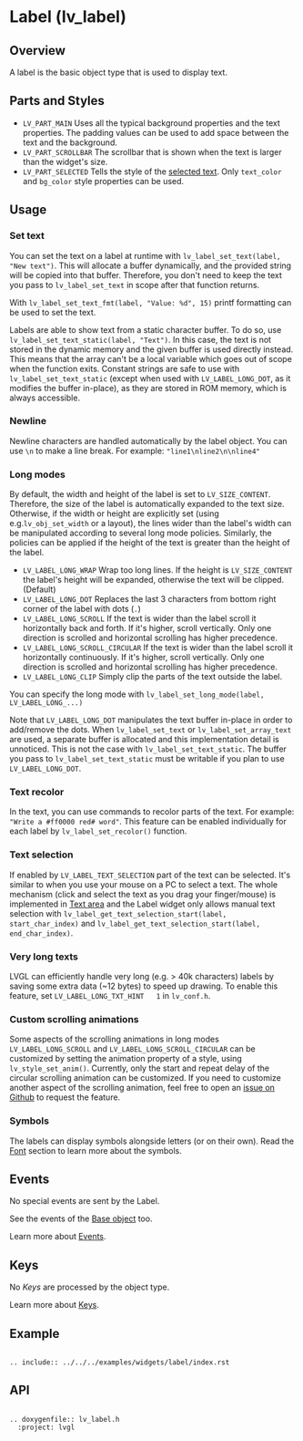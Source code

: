 # Label (lv_label)

## Overview
A label is the basic object type that is used to display text.

## Parts and Styles
- `LV_PART_MAIN`  Uses all the typical background properties and the text properties.  The padding values can be used to add space between the text and the background.
- `LV_PART_SCROLLBAR` The scrollbar that is shown when the text is larger than the widget's size.
- `LV_PART_SELECTED` Tells the style of the [selected text](#text-selection). Only `text_color` and `bg_color` style properties can be used.

## Usage

### Set text
You can set the text on a label at runtime with `lv_label_set_text(label, "New text")`.
This will allocate a buffer dynamically, and the provided string will be copied into that buffer.
Therefore, you don't need to keep the text you pass to `lv_label_set_text` in scope after that function returns.

With `lv_label_set_text_fmt(label, "Value: %d", 15)` printf formatting can be used to set the text.

Labels are able to show text from a static character buffer.  To do so, use `lv_label_set_text_static(label, "Text")`.
In this case, the text is not stored in the dynamic memory and the given buffer is used directly instead.
This means that the array can't be a local variable which goes out of scope when the function exits.
Constant strings are safe to use with `lv_label_set_text_static` (except when used with `LV_LABEL_LONG_DOT`, as it modifies the buffer in-place), as they are stored in ROM memory, which is always accessible.

### Newline

Newline characters are handled automatically by the label object. You can use `\n` to make a line break. For example: `"line1\nline2\n\nline4"`

### Long modes
By default, the width and height of the label is set to `LV_SIZE_CONTENT`. Therefore, the size of the label is automatically expanded to the text size.
Otherwise, if the width or height are explicitly set (using  e.g.`lv_obj_set_width` or a layout), the lines wider than the label's width can be manipulated according to several long mode policies.
Similarly, the policies can be applied if the height of the text is greater than the height of the label.
- `LV_LABEL_LONG_WRAP` Wrap too long lines. If the height is `LV_SIZE_CONTENT` the label's height will be expanded, otherwise the text will be clipped. (Default)
- `LV_LABEL_LONG_DOT` Replaces the last 3 characters from bottom right corner of the label with dots (`.`)
- `LV_LABEL_LONG_SCROLL` If the text is wider than the label scroll it horizontally back and forth. If it's higher, scroll vertically. Only one direction is scrolled and horizontal scrolling has higher precedence.
- `LV_LABEL_LONG_SCROLL_CIRCULAR` If the text is wider than the label scroll it horizontally continuously. If it's higher, scroll vertically. Only one direction is scrolled and horizontal scrolling has higher precedence.
- `LV_LABEL_LONG_CLIP` Simply clip the parts of the text outside the label.

You can specify the long mode with `lv_label_set_long_mode(label, LV_LABEL_LONG_...)`

Note that `LV_LABEL_LONG_DOT` manipulates the text buffer in-place in order to add/remove the dots.
When `lv_label_set_text` or `lv_label_set_array_text` are used, a separate buffer is allocated and this implementation detail is unnoticed.
This is not the case with `lv_label_set_text_static`. The buffer you pass to `lv_label_set_text_static` must be writable if you plan to use `LV_LABEL_LONG_DOT`.

### Text recolor
In the text, you can use commands to recolor parts of the text. For example: `"Write a #ff0000 red# word"`.
This feature can be enabled individually for each label by `lv_label_set_recolor()` function.

### Text selection
If enabled by `LV_LABEL_TEXT_SELECTION` part of the text can be selected. It's similar to when you use your mouse on a PC to select a text.
The whole mechanism (click and select the text as you drag your finger/mouse) is implemented in [Text area](/widgets/textarea) and the Label widget only allows manual text selection with
`lv_label_get_text_selection_start(label, start_char_index)` and `lv_label_get_text_selection_start(label, end_char_index)`.

### Very long texts
LVGL can efficiently handle very long (e.g. > 40k characters) labels by saving some extra data (~12 bytes) to speed up drawing. To enable this feature, set `LV_LABEL_LONG_TXT_HINT   1` in `lv_conf.h`.

### Custom scrolling animations
Some aspects of the scrolling animations in long modes `LV_LABEL_LONG_SCROLL` and `LV_LABEL_LONG_SCROLL_CIRCULAR` can be customized by setting the animation property of a style, using `lv_style_set_anim()`.
Currently, only the start and repeat delay of the circular scrolling animation can be customized. If you need to customize another aspect of the scrolling animation, feel free to open an [issue on Github](https://github.com/lvgl/lvgl/issues) to request the feature.

### Symbols
The labels can display symbols alongside letters (or on their own). Read the [Font](/overview/font) section to learn more about the symbols.

## Events
No special events are sent by the Label.

See the events of the [Base object](/widgets/obj) too.

Learn more about [Events](/overview/event).

## Keys
No *Keys* are processed by the object type.

Learn more about [Keys](/overview/indev).

## Example

```eval_rst

.. include:: ../../../examples/widgets/label/index.rst

```

## API

```eval_rst

.. doxygenfile:: lv_label.h
  :project: lvgl

```

